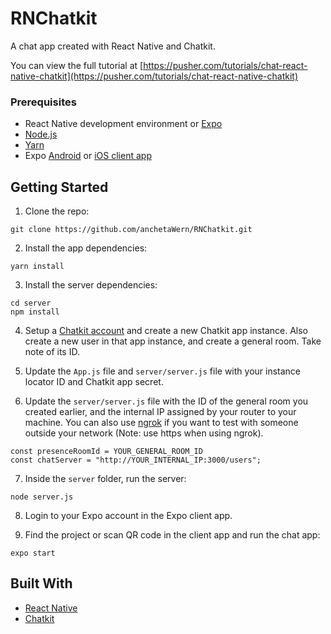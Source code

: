 # RNChatkit
A chat app created with React Native and Chatkit.

You can view the full tutorial at [https://pusher.com/tutorials/chat-react-native-chatkit](https://pusher.com/tutorials/chat-react-native-chatkit)

### Prerequisites

- React Native development environment or [Expo](https://expo.io/)
- [Node.js](https://nodejs.org/en/)
- [Yarn](https://yarnpkg.com/en/)
- Expo [Android](https://play.google.com/store/apps/details?id=host.exp.exponent&hl=en) or [iOS client app](https://itunes.apple.com/us/app/expo-client/id982107779?mt=8)

## Getting Started

1. Clone the repo:

```
git clone https://github.com/anchetaWern/RNChatkit.git
```

2. Install the app dependencies:

```
yarn install
```

3. Install the server dependencies:

```
cd server
npm install
```

4. Setup a [Chatkit account](https://pusher.com/chatkit) and create a new Chatkit app instance. 
Also create a new user in that app instance, and create a general room. Take note of its ID.

5. Update the `App.js` file and `server/server.js` file with your instance locator ID and Chatkit app secret.

6. Update the `server/server.js` file with the ID of the general room you created earlier, and the internal IP assigned
by your router to your machine. You can also use [ngrok](https://ngrok.com/) if you want to test with someone outside your network (Note: use https when using ngrok).

```
const presenceRoomId = YOUR_GENERAL_ROOM_ID
const chatServer = "http://YOUR_INTERNAL_IP:3000/users";
```

7. Inside the `server` folder, run the server:

```
node server.js
```

8. Login to your Expo account in the Expo client app.

9. Find the project or scan QR code in the client app and run the chat app:

```
expo start
```


## Built With

* [React Native](http://facebook.github.io/react-native/)
* [Chatkit](https://pusher.com/chatkit)
